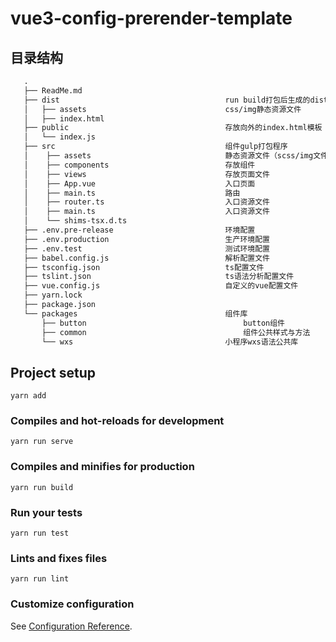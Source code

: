 # vue3-config-prerender-template
## 目录结构
```html
   .
   ├── ReadMe.md
   ├── dist										run build打包后生成的dist目录（当前已经实现预渲染）
   │   ├── assets                               css/img静态资源文件
   │   ├── index.html
   ├── public								    存放向外的index.html模板
   │   └── index.js
   ├── src					                    组件gulp打包程序
   │    ├── assets								静态资源文件（scss/img文件）
   │    ├── components						    存放组件
   │    ├── views								存放页面文件
   │    ├── App.vue								入口页面
   │    ├── main.ts								路由
   │    ├── router.ts							入口资源文件
   │    ├── main.ts								入口资源文件
   │    └── shims-tsx.d.ts						
   ├── .env.pre-release					        环境配置
   ├── .env.production					        生产环境配置
   ├── .env.test					            测试环境配置
   ├── babel.config.js					        解析配置文件
   ├── tsconfig.json					        ts配置文件
   ├── tslint.json					            ts语法分析配置文件
   ├── vue.config.js					        自定义的vue配置文件
   ├── yarn.lock
   ├── package.json
   └── packages									组件库
       ├── button									button组件
       ├── common								    组件公共样式与方法
       └── wxs									小程序wxs语法公共库
   ```

## Project setup
```
yarn add 
```

### Compiles and hot-reloads for development
```
yarn run serve
```

### Compiles and minifies for production
```
yarn run build
```

### Run your tests
```
yarn run test
```

### Lints and fixes files
```
yarn run lint
```

### Customize configuration
See [Configuration Reference](https://cli.vuejs.org/config/).
